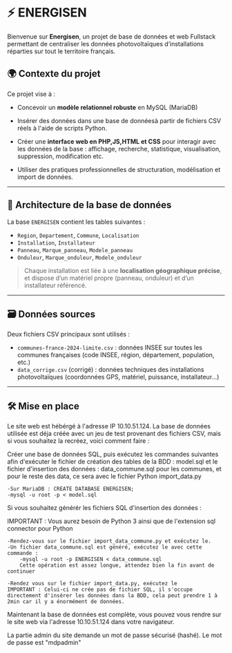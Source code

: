 # ⚡️ ENERGISEN

Bienvenue sur **Energisen**, un projet de base de données et web Fullstack permettant de centraliser les données photovoltaïques d’installations réparties sur tout le territoire français.

## 🌍 Contexte du projet

Ce projet vise à :

- Concevoir un **modèle relationnel robuste** en MySQL (MariaDB)
- Insérer des données dans une base de donnéesà partir de fichiers CSV réels à l'aide de scripts Python.
- Créer une **interface web en PHP,JS,HTML et CSS** pour interagir avec les données de la base :
  affichage, recherche, statistique, visualisation, suppression, modification etc.

- Utiliser des pratiques professionnelles de structuration, modélisation et import de données.

---

## 🧱 Architecture de la base de données

La base `ENERGISEN` contient les tables suivantes :

- `Region`, `Departement`, `Commune`, `Localisation`
- `Installation`, `Installateur`
- `Panneau`, `Marque_panneau`, `Modele_panneau`
- `Onduleur`, `Marque_onduleur`, `Modele_onduleur`

> Chaque installation est liée à une **localisation géographique précise**, et dispose d’un matériel propre (panneau, onduleur) et d’un installateur référencé.

---

## 🗃️ Données sources

Deux fichiers CSV principaux sont utilisés :

- `communes-france-2024-limite.csv` : données INSEE sur toutes les communes françaises (code INSEE, région, département, population, etc.)
- `data_corrige.csv` (corrigé) : données techniques des installations photovoltaïques (coordonnées GPS, matériel, puissance, installateur…)

---



## 🛠️ Mise en place

Le site web est hébérgé à l'adresse IP 10.10.51.124.
La base de données utilisée est déja créée avec un jeu de test provenant des fichiers CSV, mais si vous souhaitez la recréez, voici comment faire :

Créer une base de données SQL, puis exécutez les commandes suivantes afin d'exécuter le fichier de création des tables de la BDD : model.sql et le fichier d'insertion des données : data_commune.sql pour les communes, et pour le reste des data, ce sera avec le fichier Python import_data.py

    -Sur MariaDB : CREATE DATABASE ENERGISEN; 
    -mysql -u root -p < model.sql 
    
Si vous souhaitez générér les fichiers SQL d'insertion des données : 

IMPORTANT : Vous aurez besoin de Python 3 ainsi que de l'extension sql connector pour Python

    -Rendez-vous sur le fichier import_data_commune.py et exécutez le.
    -Un fichier data_commune.sql est généré, exécutez le avec cette commande : 
        -mysql -u root -p ENERGISEN < data_commune.sql
        Cette opération est assez longue, attendez bien la fin avant de continuer

    -Rendez vous sur le fichier import_data.py, exécutez le 
    IMPORTANT : Celui-ci ne crée pas de fichier SQL, il s'occupe directement d'insérer les données dans la BDD, cela peut prendre 1 à 2min car il y a énormément de données.


Maintenant la base de données est complète, vous pouvez vous rendre sur le site web via l'adresse 10.10.51.124 dans votre navigateur. 

La partie admin du site demande un mot de passe sécurisé (hashé). Le mot de passe est "mdpadmin" 




